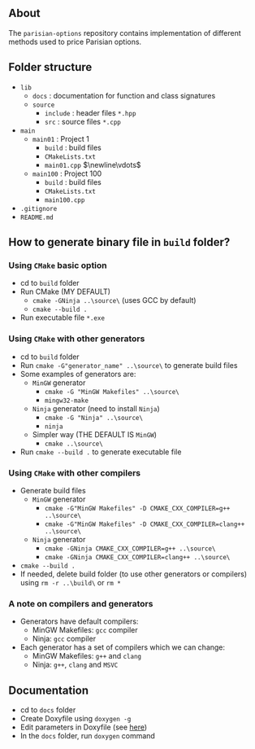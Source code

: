 ## About

The `parisian-options` repository contains implementation of different methods used to price Parisian options.

## Folder structure
- `lib` 
    - `docs` : documentation for function and class signatures  
    - `source`
        - `include` : header files `*.hpp`
        - `src` : source files `*.cpp`
- `main`
    - `main01` : Project 1
        - `build` : build files
        - `CMakeLists.txt`
        - `main01.cpp`
        $\newline\vdots$
    - `main100` : Project 100
        - `build` : build files
        - `CMakeLists.txt`
        - `main100.cpp`
- `.gitignore`
- `README.md`

## How to generate binary file in `build` folder?

### Using `CMake` basic option

- cd to `build` folder
- Run CMake (MY DEFAULT)
    - `cmake -GNinja ..\source\` (uses GCC by default)
    - `cmake --build .`
- Run executable file `*.exe`

### Using `CMake` with other generators

- cd to `build` folder
- Run `cmake -G"generator_name" ..\source\` to generate build files
- Some examples of generators are:
    - `MinGW` generator
        - `cmake -G "MinGW Makefiles" ..\source\`
        - `mingw32-make`
    - `Ninja` generator (need to install `Ninja`)
        - `cmake -G "Ninja" ..\source\`
        - `ninja`
    - Simpler way (THE DEFAULT IS `MinGW`)
        - `cmake ..\source\`
- Run `cmake --build .` to generate executable file 

### Using `CMake` with other compilers

- Generate build files
    - `MinGW` generator
        - `cmake -G"MinGW Makefiles" -D CMAKE_CXX_COMPILER=g++ ..\source\`
		- `cmake -G"MinGW Makefiles" -D CMAKE_CXX_COMPILER=clang++ ..\source\`
    - `Ninja` generator
        - `cmake -GNinja CMAKE_CXX_COMPILER=g++ ..\source\`
		- `cmake -GNinja CMAKE_CXX_COMPILER=clang++ ..\source\`
- `cmake --build .`
- If needed, delete build folder (to use other generators or compilers) using `rm -r ..\build\` or `rm *`

### A note on compilers and generators
- Generators have default compilers:
	- MinGW Makefiles: `gcc` compiler
	- Ninja: `gcc` compiler
- Each generator has a set of compilers which we can change:
	- MinGW Makefiles: `g++` and `clang`
	- Ninja: `g++`, `clang` and `MSVC`

## Documentation
- cd to `docs` folder
- Create Doxyfile using `doxygen -g`
- Edit parameters in Doxyfile (see [here](https://www.doxygen.nl/manual/index.html))
- In the `docs` folder, run `doxygen` command
